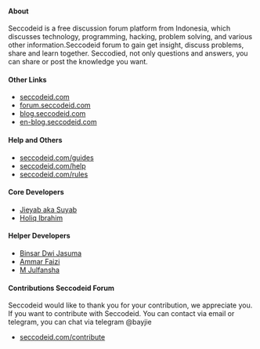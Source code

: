 #### About
Seccodeid is a free discussion forum platform from Indonesia, which discusses technology, programming, hacking, problem solving, and various other information.Seccodeid forum to gain get insight, discuss problems, share and learn together. Seccodied, not only questions and answers, you can share or post the knowledge you want.

#### Other Links
- [seccodeid.com](https://seccodeid.com/)
- [forum.seccodeid.com](https://forum.seccodeid.com)
- [blog.seccodeid.com](https://blog.seccodeid.com)
- [en-blog.seccodeid.com](https://en-blog.seccodeid.com/)

#### Help and Others
- [seccodeid.com/guides](https://seccodeid.com/guides)
- [seccodeid.com/help](https://forum.seccodeid.com/help-center)
- [seccodeid.com/rules](https://forum.seccodeid.com/rules)

#### Core Developers 

- [Jieyab aka Suyab](https://github.com/jieyab89)
- [Holiq Ibrahim](https://github.com/holiq)

#### Helper Developers 

- [Binsar Dwi Jasuma](https://github.com/binsarjr)
- [Ammar Faizi](https://github.com/ammarfaizi2)
- [M Julfansha](https://github.com/qytela)

#### Contributions Seccodeid Forum

Seccodeid would like to thank you for your contribution, we appreciate you. If you want to contribute with Seccodeid. You can contact via email or telegram, you can chat via telegram @bayjie

- [seccodeid.com/contribute](https://seccodeid.com/contribute)
